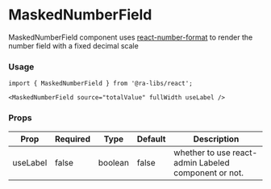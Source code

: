 # MaskedNumberField

MaskedNumberField component uses [react-number-format](https://www.npmjs.com/package/react-number-format) to render the number field with a fixed decimal scale

### Usage

```tsx
import { MaskedNumberField } from '@ra-libs/react';

<MaskedNumberField source="totalValue" fullWidth useLabel />
```

### Props

| Prop     | Required | Type    | Default | Description                                          |
| -------- | -------- | ------- | ------- | ---------------------------------------------------- |
| useLabel | false    | boolean | false   | whether to use react-admin Labeled component or not. |
